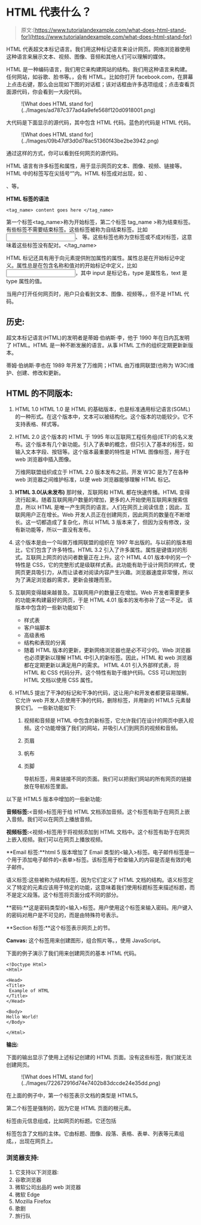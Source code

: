 # HTML 代表什么？

> 原文:[https://www.tutorialandexample.com/what-does-html-stand-for](https://www.tutorialandexample.com/what-does-html-stand-for)

HTML 代表超文本标记语言。我们用这种标记语言来设计网页。网络浏览器使用这种语言来展示文本、视频、图像、音频和其他人们可以理解的媒体。

HTML 是一种编码语言，我们用它来构建网站的结构。我们用这种语言来构建。任何网站，如谷歌、脸书等。，会有 HTML。比如你打开 facebook.com，在屏幕上点击右键，那么会出现如下图的对话框；该对话框由许多选项组成；点击查看页面源代码，你会看到一大段代码。

<figure class="wp-block-image">![What does HTML stand for](../Images/ad787c377ad4a9efe568f120d0918001.png)</figure>

大代码是下面显示的源代码，其中包含 HTML 代码。蓝色的代码是 HTML 代码。

<figure class="wp-block-image">![What does HTML stand for](../Images/09b47df3d0d78ac51360f43be2be3942.png)</figure>

通过这样的方式，你可以看到任何网页的源代码。

HTML 语言有许多标签和属性，用于显示网页的文本、图像、视频、链接等。HTML 中的标签写在尖括号“”内。HTML 标签成对出现，如 、

、等。

**HTML 标签的语法**

```
<tag_name> content goes here </tag_name>
```

第一个标签<tag_name>称为开始标签，第二个标签 tag_name >称为结束标签。有些标签不需要结束标签。这些标签被称为自结束标签。比如<input>、
等。这些标签也称为空标签或不成对标签，这意味着这些标签没有配对。</tag_name>

HTML 标记还具有用于向元素提供附加属性的属性。属性总是在开始标记中定义。属性总是在包含名称和值对的开始标记中定义，比如<input type="text">，其中 input 是标记名，type 是属性名，text 是 type 属性的值。

当用户打开任何网页时，用户只会看到文本、图像、视频等。，但不是 HTML 代码。

## 历史:

超文本标记语言(HTML)的发明者是蒂姆·伯纳斯·李，他于 1990 年在日内瓦发明了 HTML。HTML 是一种不断发展的语言。从事 HTML 工作的组织定期更新新版本。

蒂姆·伯纳斯·李也在 1989 年开发了万维网；HTML 由万维网联盟(也称为 W3C)维护、创建、修改和更新。

## HTML 的不同版本:

1.  HTML 1.0
    HTML 1.0 是 HTML 的基础版本，也是标准通用标记语言(SGML)的一种形式。在这个版本中，文本可以被结构化。这个版本的功能较少。它不支持表格、样式等。

2.  HTML 2.0
    这个版本的 HTML 于 1995 年以互联网工程任务组(IETF)的名义发布。这个版本有几个新功能。引入了表单的概念，但只引入了基本的标签，如输入文本字段、按钮等。这个版本最重要的特性是 HTML 图像标签，用于在 web 浏览器中插入图像。

    万维网联盟组织成立于 HTML 2.0 版本发布之前。开发 W3C 是为了在各种 web 浏览器之间维护标准，以便 web 浏览器能够理解 HTML 标记。

3.  **HTML 3.0(从未发布)**
    那时候，互联网和 HTML 都在快速传播。HTML 变得流行起来。随着互联网用户数量的增加，更多的人开始使用互联网来搜索信息，所以 HTML 是唯一产生网页的语言。人们在网页上阅读信息；因此，互联网用户正在增长。Web 开发人员正在创建网页，因此网页的数量在不断增长。这一切都造成了复杂化，所以 HTML 3 版本来了，但因为没有修改，没有新功能等，所以一直没有发布。

4.  这个版本是由一个叫做万维网联盟的组织在 1997 年出版的。与以前的版本相比，它们包含了许多特性。HTML 3.2 引入了许多属性。属性是键值对的形式。互联网上网页的访问者数量正在上升。这个 HTML 4.01 版本中的另一个特性是 CSS，它的完整形式是级联样式表。此功能有助于设计网页的样式，使网页更具吸引力，从而让读者对阅读内容产生兴趣。浏览器速度非常慢，所以为了满足浏览器的需求，更新会接踵而至。

5.  互联网变得越来越普及。互联网用户的数量正在增加。Web 开发者需要更多的功能来构建最好的网页，于是 HTML 4.01 版本的发布弥补了这一不足。
    该版本中包含的一些新功能如下:
    *   样式表
    *   客户端脚本
    *   高级表格
    *   结构和表现的分离
    *   随着 HTML 版本的更新，更新网络浏览器也是必不可少的。Web 浏览器也必须更新以理解 HTML 中引入的新标签。因此，HTML 和 web 浏览器都在定期更新以满足用户的需求。
        HTML 4.01 引入外部样式表，将 HTML 和 CSS 代码分开。这个特性有助于维护代码。CSS 可以附加到 HTML 文档以使用 CSS 属性。

6.  HTML5 提出了干净的标记和干净的代码，这让用户和开发者都更容易理解。它允许 web 开发人员使用干净的代码，删除标签，并用新的 HTML5 元素替换它们。
    一些新功能如下:
    1.  视频和音频是 HTML 中包含的新标签，它允许我们在设计的网页中嵌入视频。这个功能增强了我们的网站，并吸引人们到网页的视频和音频。
    2.  页眉
    3.  帆布
    4.  页脚

        导航标签，用来链接不同的页面。我们可以把我们网站的所有网页的链接放在导航标签里面。

以下是 HTML5 版本中增加的一些新功能:

**音频标签:**<音频>标签用于给 HTML 文档添加音频。这个标签有助于在网页上嵌入音频。我们可以在网页上播放音频。

**视频标签:**<视频>标签用于将视频添加到 HTML 文档中。这个标签有助于在网页上嵌入视频。我们可以在网页上播放视频。

**Email 标签:**html 5 版本增加了 Email 类型的<输入>标签。电子邮件标签是一个用于添加电子邮件的<表单>标签。该标签用于检查输入的内容是否是有效的电子邮件。

语义标签:这些被称为结构标签，因为它们定义了 HTML 文档的结构。语义标签定义了特定的元素应该用于特定的功能，这意味着我们使用标题标签来描述标题，而不是定义段落。这个标签将页面分成不同的部分。

**密码:**这是密码类型的<输入>标签。用户使用这个标签来输入密码。用户键入的密码对用户是不可见的，而是由特殊符号表示。

**Section 标签:**这个标签表示网页上的节。

**Canvas:** 这个标签用来创建图形，组合照片等。，使用 JavaScript。

下面的例子演示了我们用来创建网页的基本 HTML 代码。

```
<!Doctype Html> 
<Html> 

<Head>   
<Title>     
 Example of HTML
</Title>  
</Head>  

<Body>     
Hello World!  
</Body>  

</Html>
```

**输出:**

下面的输出显示了使用上述标记创建的 HTML 页面。没有这些标签，我们就无法创建网页。

<figure class="wp-block-image">![What does HTML stand for](../Images/722672916d74e7402b83dccde24e35dd.png)</figure>

在上面的例子中，第一个标签表示文档的类型是 HTML5。

第二个标签是强制的，因为它是 HTML 页面的根元素。

标签由元信息组成，比如网页的标题。它还包括

<title>标签决定了网页的标题。该标题出现在浏览器的标题栏中。</title>

标签包含了文档的主体。它由标题、图像、段落、表格、表单、列表等元素组成。，出现在网页上。

### 浏览器支持:

1.  它支持以下浏览器:
2.  谷歌浏览器
3.  微软公司出品的 web 浏览器
4.  微软 Edge
5.  Mozilla Firefox
6.  歌剧
7.  旅行队